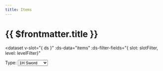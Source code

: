 ```yaml
---
title: Items
---
```

<script setup>
  import { ref } from 'vue'
  import { 
    Dataset,
    DatasetItem,
    DatasetInfo,
    DatasetPager,
    DatasetSearch,
    DatasetShow
  } from 'vue-dataset'

  import { data as items } from '.vitepress/data/itemlist.data.js'

  const showEntries = 48
  const entryValues = [
    { value: 6, text: 6 },
    { value: 12, text: 12 },
    { value: 24, text: 24 },
    { value: 48, text: 48 },
    { value: 96, text: 96 }
  ]

  const slotFilter = ref("")
  const levelFilter = ref("")

</script>

<script>
  import { ref } from 'vue'

  export default {
    mounted() {
      this.focusInput();
    },
    methods: {
      focusInput() {
        this.$refs.input.$el.focus();
      }
    }
  }
</script>


<h1>{{ $frontmatter.title }}</h1>

<!-- <button @click.prevent="slotFilter = '1H Sword'">1H Sword</button> -->
<!-- <button @click="levelFilter = '20'">Level 20</button> -->
<!-- current level: {{ levelFilter }} -->

<dataset
  v-slot="{ ds }"
  :ds-data="items"
  :ds-filter-fields="{ slot: slotFilter, level: levelFilter}"
>
  <div class="search-controls" :data-page-count="ds.dsPagecount">
    <div class="dataset-search">
      <dataset-search ds-search-placeholder="Search..." ref="input" />
    </div>
     <div class="dataset-slots">
      Type: 
      <select v-model="slotFilter" class="form-control">
        <option disabled value="">All</option>
        <option>1H Sword</option>
        <option>2H Sword</option>
        <option>1H Fist</option>
        <option>1H Mace</option>
        <option>2H Hammer</option>
        <option>2H Staff</option>
        <option>1H Axe</option>
        <option>2H Axe</option>
        <option>Dagger</option>
        <option>Shield</option>
        <option>Polearm</option>
        <option>Bow</option>
        <option>Crossbow</option>
        <option>Accessory</option>
        <option>Head</option>
        <option>Chest</option>
        <option>Hands</option>
        <option>Waist</option>
        <option>Legs</option>
        <option>Feet</option>
        <option>Cuirass</option>
        <option>Pauldron</option>
        <option>Vambrace</option>
        <option>Faulds</option>
        <option>Greaves</option>
        <option>Earring</option>
        <option>Necklace</option>
        <option>Ring</option>
        <option>Potion</option>
        <option>Consumable</option>
        <option>Light</option>
        <option>Quest</option>
        <option>Alcoho</option>
      </select>
    </div>
    <div class="dataset-show">
      <dataset-show
        :ds-show-entries="showEntries"
        :ds-show-entries-lovs="entryValues"
      />
    </div>
  </div>
  
  <dataset-info class="dataset-info" />

  <div class="dataset-pager" >
    <dataset-pager />
  </div>

  <dataset-item class="dataset-items" >
    <template v-slot="{ row, rowIndex }">
      <div class="card-container">
        <div class="card vp-code-group">
          <div>
            <a :href="'/items/' + row.slug" >{{ row.name }}</a>
          </div>
          <div class="bok-text-2">
            Equipment Type: {{ row.slot }}<br />
            Required Level: {{ row.level }}
          </div>
        </div>
      </div>
    </template>
    <template v-slot:noDataFound>
      <p>No results found</p>
    </template>
  </dataset-item>

  <div class="dataset-pager">
    <dataset-pager />
  </div>

</dataset>

